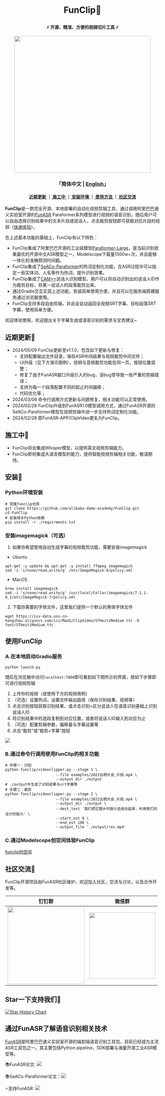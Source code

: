 # <p align="center"> FunClip🎥</p>

**<p align="center"> ⚡ 开源、精准、方便的视频切片工具 ⚡ </p>**

<p align="center"> <img src="docs/images/interface.jpg" width=444/></p>

### <p align="center">「简体中文 | [English](./README.md)」</p>

<div align="center">  
<h4><a href="#近期更新"> 近期更新 </a>
｜<a href="#施工中"> 施工中 </a>
｜<a href="#安装环境"> 安装环境 </a>
｜<a href="#使用方法"> 使用方法 </a>
｜<a href="#社区交流"> 社区交流 </a>
</h4>
</div>

**FunClip**是一款完全开源、本地部署的自动化视频剪辑工具，通过调用阿里巴巴通义实验室开源的[FunASR](https://github.com/alibaba-damo-academy/FunASR) Paraformer系列模型进行视频的语音识别，随后用户可以自由选择识别结果中的文本片段或说话人，点击裁剪按钮即可获取对应片段的视频（[快速体验](https://modelscope.cn/studios/iic/funasr_app_clipvideo/summary)）。

在上述基本功能的基础上，FunClip有以下特色：
- FunClip集成了阿里巴巴开源的工业级模型[Paraformer-Large](https://modelscope.cn/models/iic/speech_paraformer-large_asr_nat-zh-cn-16k-common-vocab8404-pytorch/summary)，是当前识别效果最优的开源中文ASR模型之一，Modelscope下载量1300w+次，并且能够一体化的准确预测时间戳。
- FunClip集成了[SeACo-Paraformer](https://modelscope.cn/models/iic/speech_seaco_paraformer_large_asr_nat-zh-cn-16k-common-vocab8404-pytorch/summary)的热词定制化功能，在ASR过程中可以指定一些实体词、人名等作为热词，提升识别效果。
- FunClip集成了[CAM++](https://modelscope.cn/models/iic/speech_campplus_sv_zh-cn_16k-common/summary)说话人识别模型，用户可以将自动识别出的说话人ID作为裁剪目标，将某一说话人的段落裁剪出来。
- 通过Gradio交互实现上述功能，安装简单使用方便，并且可以在服务端搭建服务通过浏览器使用。
- FunClip支持多段自由剪辑，并且会自动返回全视频SRT字幕、目标段落SRT字幕，使用简单方便。

欢迎体验使用，欢迎提出关于字幕生成或语音识别的需求与宝贵建议~

<a name="近期更新"></a>
## 近期更新🚀

- 2024/05/09 FunClip更新至v1.1.0，包含如下更新与修复：
  - 支持配置输出文件目录，保存ASR中间结果与视频裁剪中间文件；
  - UI升级（见下方演示图例），视频与音频裁剪功能在同一页，按钮位置调整；
  - 修复了由于FunASR接口升级引入的bug，该bug曾导致一些严重的剪辑错误；
  - 支持为每一个段落配置不同的起止时间偏移；
  - 代码优化等；
- 2024/03/06 命令行调用方式更新与问题修复，相关功能可以正常使用。
- 2024/02/28 FunClip升级到FunASR1.0模型调用方式，通过FunASR开源的SeACo-Paraformer模型在视频剪辑中进一步支持热词定制化功能。
- 2024/02/28 原FunASR-APP/ClipVideo更名为FunClip。

<a name="施工中"></a>
## 施工中🌵

- FunClip将会集成Whisper模型，以提供英文视频剪辑能力。
- FunClip即将集成大语言模型的能力，提供智能视频剪辑相关功能，敬请期待。

<a name="安装环境"></a>
## 安装🔨

### Python环境安装

```shell
# 克隆funclip仓库
git clone https://github.com/alibaba-damo-academy/FunClip.git
cd FunClip
# 安装相关Python依赖
pip install -r ./requirments.txt
```

### 安装imagemagick（可选）

1. 如果你希望使用自动生成字幕的视频裁剪功能，需要安装imagemagick

- Ubuntu
```shell
apt-get -y update && apt-get -y install ffmpeg imagemagick
sed -i 's/none/read,write/g' /etc/ImageMagick-6/policy.xml
```
- MacOS
```shell
brew install imagemagick
sed -i 's/none/read,write/g' /usr/local/Cellar/imagemagick/7.1.1-8_1/etc/ImageMagick-7/policy.xml 
```

2. 下载你需要的字体文件，这里我们提供一个默认的黑体字体文件

```shell
wget https://isv-data.oss-cn-hangzhou.aliyuncs.com/ics/MaaS/ClipVideo/STHeitiMedium.ttc -O font/STHeitiMedium.ttc
```

<a name="使用方法"></a>
## 使用FunClip

### A.在本地启动Gradio服务

```shell
python launch.py
```
随后在浏览器中访问```localhost:7860```即可看到如下图所示的界面，按如下步骤即可进行视频剪辑
1. 上传你的视频（或使用下方的视频用例）
2. （可选）设置热词，设置文件输出路径（保存识别结果、视频等）
3. 点击识别按钮获取识别结果，或点击识别+区分说话人在语音识别基础上识别说话人ID
4. 将识别结果中的选段复制到对应位置，或者将说话人ID输入到对应为止
5. （可选）配置剪辑参数，偏移量与字幕设置等
6. 点击“裁剪”或“裁剪+字幕”按钮

<img src="docs/images/guide.jpg"/>

### B.通过命令行调用使用FunClip的相关功能
```shell
# 步骤一：识别
python funclip/videoclipper.py --stage 1 \
                       --file examples/2022云栖大会_片段.mp4 \
                       --output_dir ./output
# ./output中生成了识别结果与srt字幕等
# 步骤二：裁剪
python funclip/videoclipper.py --stage 2 \
                       --file examples/2022云栖大会_片段.mp4 \
                       --output_dir ./output \
                       --dest_text '我们把它跟乡村振兴去结合起来，利用我们的设计的能力' \
                       --start_ost 0 \
                       --end_ost 100 \
                       --output_file './output/res.mp4'
```

### C.通过Modelscope创空间体验FunClip
[funclip创空间](https://modelscope.cn/studios/iic/funasr_app_clipvideo/summary)

<a name="社区交流"></a>
## 社区交流🍟

FunClip开源项目由FunASR社区维护，欢迎加入社区，交流与讨论，以及合作开发等。

|                              钉钉群                                |                     微信群                      |
|:-------------------------------------------------------------------:|:-----------------------------------------------------:|
| <div align="left"><img src="docs/images/dingding.png" width="250"/> | <img src="docs/images/wechat.png" width="215"/></div> |

## Star一下支持我们🌟

[![Star History Chart](https://api.star-history.com/svg?repos=alibaba-damo-academy/FunClip&type=Date)](https://star-history.com/#alibaba-damo-academy/FunClip&Date)

## 通过FunASR了解语音识别相关技术

[FunASR](https://github.com/alibaba-damo-academy/FunASR)是阿里巴巴通义实验室开源的端到端语音识别工具包，目前已经成为主流ASR工具包之一。其主要包括Python pipeline，SDK部署与海量开源工业ASR模型等。

📚FunASR论文: <a href="https://arxiv.org/abs/2305.11013"><img src="https://img.shields.io/badge/Arxiv-2305.11013-orange"></a> 

📚SeACo-Paraformer论文：<a href="https://arxiv.org/abs/2308.03266"><img src="https://img.shields.io/badge/Arxiv-2308.03266-orange"></a> 

⭐支持FunASR: <a href='https://github.com/alibaba-damo-academy/FunASR.stargazers'><img src='https://img.shields.io/github/stars/alibaba-damo-academy/FunASR.svg?style=social'></a>
